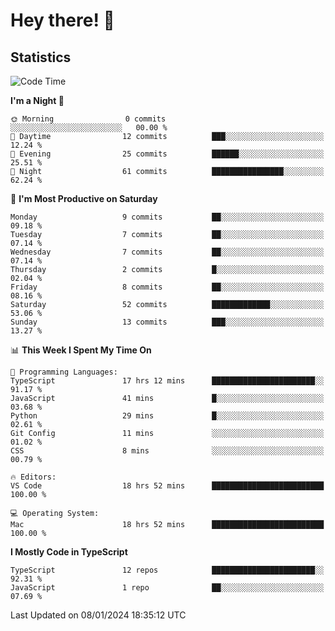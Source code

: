 # Hey there! 👋


## Statistics
<!--START_SECTION:waka-->
![Code Time](http://img.shields.io/badge/Code%20Time-76%20hrs%205%20mins-blue)

**I'm a Night 🦉** 

```text
🌞 Morning                0 commits           ░░░░░░░░░░░░░░░░░░░░░░░░░   00.00 % 
🌆 Daytime                12 commits          ███░░░░░░░░░░░░░░░░░░░░░░   12.24 % 
🌃 Evening                25 commits          ██████░░░░░░░░░░░░░░░░░░░   25.51 % 
🌙 Night                  61 commits          ████████████████░░░░░░░░░   62.24 % 
```
📅 **I'm Most Productive on Saturday** 

```text
Monday                   9 commits           ██░░░░░░░░░░░░░░░░░░░░░░░   09.18 % 
Tuesday                  7 commits           ██░░░░░░░░░░░░░░░░░░░░░░░   07.14 % 
Wednesday                7 commits           ██░░░░░░░░░░░░░░░░░░░░░░░   07.14 % 
Thursday                 2 commits           █░░░░░░░░░░░░░░░░░░░░░░░░   02.04 % 
Friday                   8 commits           ██░░░░░░░░░░░░░░░░░░░░░░░   08.16 % 
Saturday                 52 commits          █████████████░░░░░░░░░░░░   53.06 % 
Sunday                   13 commits          ███░░░░░░░░░░░░░░░░░░░░░░   13.27 % 
```


📊 **This Week I Spent My Time On** 

```text
💬 Programming Languages: 
TypeScript               17 hrs 12 mins      ███████████████████████░░   91.17 % 
JavaScript               41 mins             █░░░░░░░░░░░░░░░░░░░░░░░░   03.68 % 
Python                   29 mins             █░░░░░░░░░░░░░░░░░░░░░░░░   02.61 % 
Git Config               11 mins             ░░░░░░░░░░░░░░░░░░░░░░░░░   01.02 % 
CSS                      8 mins              ░░░░░░░░░░░░░░░░░░░░░░░░░   00.79 % 

🔥 Editors: 
VS Code                  18 hrs 52 mins      █████████████████████████   100.00 % 

💻 Operating System: 
Mac                      18 hrs 52 mins      █████████████████████████   100.00 % 
```

**I Mostly Code in TypeScript** 

```text
TypeScript               12 repos            ███████████████████████░░   92.31 % 
JavaScript               1 repo              ██░░░░░░░░░░░░░░░░░░░░░░░   07.69 % 
```




 Last Updated on 08/01/2024 18:35:12 UTC
<!--END_SECTION:waka-->

